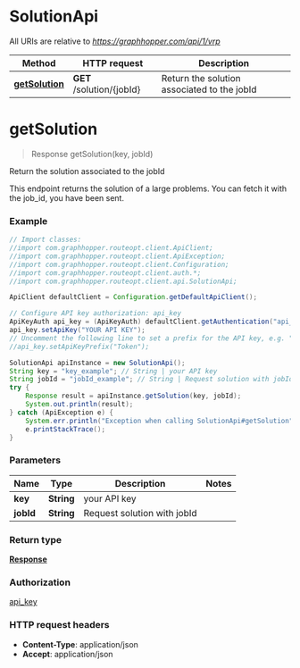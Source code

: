 # SolutionApi

All URIs are relative to *https://graphhopper.com/api/1/vrp*

Method | HTTP request | Description
------------- | ------------- | -------------
[**getSolution**](SolutionApi.md#getSolution) | **GET** /solution/{jobId} | Return the solution associated to the jobId


<a name="getSolution"></a>
# **getSolution**
> Response getSolution(key, jobId)

Return the solution associated to the jobId

This endpoint returns the solution of a large problems. You can fetch it with the job_id, you have been sent. 

### Example
```java
// Import classes:
//import com.graphhopper.routeopt.client.ApiClient;
//import com.graphhopper.routeopt.client.ApiException;
//import com.graphhopper.routeopt.client.Configuration;
//import com.graphhopper.routeopt.client.auth.*;
//import com.graphhopper.routeopt.client.api.SolutionApi;

ApiClient defaultClient = Configuration.getDefaultApiClient();

// Configure API key authorization: api_key
ApiKeyAuth api_key = (ApiKeyAuth) defaultClient.getAuthentication("api_key");
api_key.setApiKey("YOUR API KEY");
// Uncomment the following line to set a prefix for the API key, e.g. "Token" (defaults to null)
//api_key.setApiKeyPrefix("Token");

SolutionApi apiInstance = new SolutionApi();
String key = "key_example"; // String | your API key
String jobId = "jobId_example"; // String | Request solution with jobId
try {
    Response result = apiInstance.getSolution(key, jobId);
    System.out.println(result);
} catch (ApiException e) {
    System.err.println("Exception when calling SolutionApi#getSolution");
    e.printStackTrace();
}
```

### Parameters

Name | Type | Description  | Notes
------------- | ------------- | ------------- | -------------
 **key** | **String**| your API key |
 **jobId** | **String**| Request solution with jobId |

### Return type

[**Response**](Response.md)

### Authorization

[api_key](../README.md#api_key)

### HTTP request headers

 - **Content-Type**: application/json
 - **Accept**: application/json

